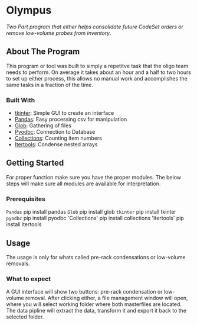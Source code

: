 
<!-- PROJECT LOGO -->
# Olympus
_Two Part program that either helps consolidate future CodeSet orders or remove low-volume probes from inventory_.

<!-- ABOUT THE PROJECT -->
## About The Program

This program or tool was built to simply a repetitve task that the oligo team needs to perform.
On average it takes about an hour and a half to two hours to set up either process, this allows no manual work and 
accomplishes the same tasks in a fraction of the time.


### Built With

* [tkinter](https://github.com/rdbende/tkinter-docs): Simple GUI to create an interface
* [Pandas](https://github.com/pandas-dev/pandas): Easy processing csv for manipulation
* [Glob](https://github.com/python/cpython/blob/main/Lib/glob.py): Gathering of files
* [Pyodbc](https://github.com/mkleehammer/pyodbc): Connection to Database
* [Collections](https://docs.python.org/3/library/collections.html): Counting item numbers
* [Itertools](https://docs.python.org/3/library/itertools.html): Condense nested arrays



<!-- GETTING STARTED -->
## Getting Started

For proper function make sure you have the proper modules.
The below steps will make sure all modules are available for interpretation.

### Prerequisites

`Pandas` pip install pandas
`Glob` pip install glob
`tkinter` pip install tkinter
`pyodbc` pip install pyodbc
'Collections' pip install collections
'Itertools' pip install itertools


<!-- USAGE EXAMPLES -->
## Usage

The usage is only for whats called pre-rack condensations or low-volume removals.

### What to expect
A GUI interface will show two buttons: pre-rack condensation or low-volume removal. 
After clicking either, a file management window will open, where you will select working folder where both masterfiles are located.
The data pipline will extract the data, transform it and export it back to the selected folder.


